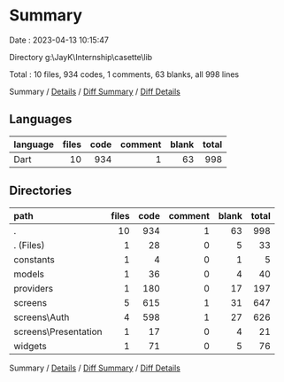 # Summary

Date : 2023-04-13 10:15:47

Directory g:\\JayK\\Internship\\casette\\lib

Total : 10 files,  934 codes, 1 comments, 63 blanks, all 998 lines

Summary / [Details](details.md) / [Diff Summary](diff.md) / [Diff Details](diff-details.md)

## Languages
| language | files | code | comment | blank | total |
| :--- | ---: | ---: | ---: | ---: | ---: |
| Dart | 10 | 934 | 1 | 63 | 998 |

## Directories
| path | files | code | comment | blank | total |
| :--- | ---: | ---: | ---: | ---: | ---: |
| . | 10 | 934 | 1 | 63 | 998 |
| . (Files) | 1 | 28 | 0 | 5 | 33 |
| constants | 1 | 4 | 0 | 1 | 5 |
| models | 1 | 36 | 0 | 4 | 40 |
| providers | 1 | 180 | 0 | 17 | 197 |
| screens | 5 | 615 | 1 | 31 | 647 |
| screens\\Auth | 4 | 598 | 1 | 27 | 626 |
| screens\\Presentation | 1 | 17 | 0 | 4 | 21 |
| widgets | 1 | 71 | 0 | 5 | 76 |

Summary / [Details](details.md) / [Diff Summary](diff.md) / [Diff Details](diff-details.md)